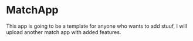 # MatchApp
This app is going to be a template for anyone who wants to add stuuf, I will upload another match app with added features.

